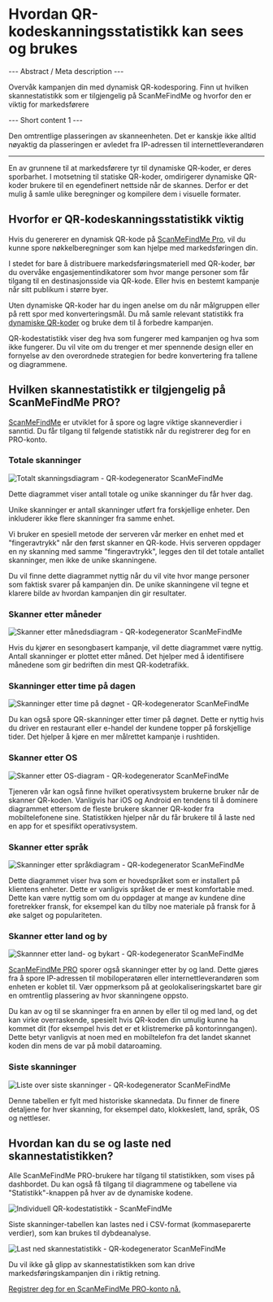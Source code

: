 <h1>Hvordan QR-kodeskanningsstatistikk kan sees og brukes</h1>

--- Abstract / Meta description ---

Overvåk kampanjen din med dynamisk QR-kodesporing. Finn ut hvilken skannestatistikk som er tilgjengelig på ScanMeFindMe og hvorfor den er viktig for markedsførere

--- Short content 1 ---

Den omtrentlige plasseringen av skanneenheten. Det er kanskje ikke alltid nøyaktig da plasseringen er avledet fra IP-adressen til internettleverandøren

----------

<p>En av grunnene til at markedsførere tyr til dynamiske QR-koder, er deres sporbarhet. I motsetning til statiske QR-koder, omdirigerer dynamiske QR-koder brukere til en egendefinert nettside når de skannes. Derfor er det mulig å samle ulike beregninger og kompilere dem i visuelle formater. </p>

<h2>Hvorfor er QR-kodeskanningsstatistikk viktig</h2>

<p>Hvis du genererer en dynamisk QR-kode på <a href="#pro">ScanMeFindMe Pro</a>, vil du kunne spore nøkkelberegninger som kan hjelpe med markedsføringen din.</p>

<p>I stedet for bare å distribuere markedsføringsmateriell med QR-koder, bør du overvåke engasjementindikatorer som hvor mange personer som får tilgang til en destinasjonsside via QR-kode. Eller hvis en bestemt kampanje når sitt publikum i større byer. </p>

<p>Uten dynamiske QR-koder har du ingen anelse om du når målgruppen eller på rett spor med konverteringsmål. Du må samle relevant statistikk fra <a href="#about:product">dynamiske QR-koder</a> og bruke dem til å forbedre kampanjen.</p>

<p>QR-kodestatistikk viser deg hva som fungerer med kampanjen og hva som ikke fungerer. Du vil vite om du trenger et mer spennende design eller en fornyelse av den overordnede strategien for bedre konvertering fra tallene og diagrammene. </p>

<h2>Hvilken skannestatistikk er tilgjengelig på ScanMeFindMe PRO?</h2>

<p><a href="#static:url">ScanMeFindMe</a> er utviklet for å spore og lagre viktige skanneverdier i sanntid. Du får tilgang til følgende statistikk når du registrerer deg for en PRO-konto.</p>

<h3>Totale skanninger</h3>

<p class="imageholder">
    <img src="https://media.scanmefindme.com/blog/about_statistics/files/img 1 - total scans.png"
        alt="Totalt skanningsdiagram - QR-kodegenerator ScanMeFindMe">
</p>

<p>Dette diagrammet viser antall totale og unike skanninger du får hver dag.</p>

<p>Unike skanninger er antall skanninger utført fra forskjellige enheter. Den inkluderer ikke flere skanninger fra samme enhet. </p>

<p>Vi bruker en spesiell metode der serveren vår merker en enhet med et "fingeravtrykk" når den først skanner en QR-kode. Hvis serveren oppdager en ny skanning med samme "fingeravtrykk", legges den til det totale antallet skanninger, men ikke de unike skanningene.</p>

<p>Du vil finne dette diagrammet nyttig når du vil vite hvor mange personer som faktisk svarer på kampanjen din. De unike skanningene vil tegne et klarere bilde av hvordan kampanjen din gir resultater.</p>

<h3>Skanner etter måneder</h3>

<p class="imageholder">
    <img src="https://media.scanmefindme.com/blog/about_statistics/files/img 2 - scans by month.png"
        alt="Skanner etter månedsdiagram - QR-kodegenerator ScanMeFindMe">
</p>

<p>Hvis du kjører en sesongbasert kampanje, vil dette diagrammet være nyttig. Antall skanninger er plottet etter måned. Det hjelper med å identifisere månedene som gir bedriften din mest QR-kodetrafikk. </p>

<h3>Skanninger etter time på dagen</h3>

<p class="imageholder">
    <img src="https://media.scanmefindme.com/blog/about_statistics/files/img 3 - scans by hour of the day.png"
        alt="Skanninger etter time på døgnet - QR-kodegenerator ScanMeFindMe">
</p>

<p>Du kan også spore QR-skanninger etter timer på døgnet. Dette er nyttig hvis du driver en restaurant eller e-handel der kundene topper på forskjellige tider. Det hjelper å kjøre en mer målrettet kampanje i rushtiden.</p>

<h3>Skanner etter OS</h3>

<p class="imageholder">
    <img src="https://media.scanmefindme.com/blog/about_statistics/files/img 4 - scans by OS.png"
        alt="Skanner etter OS-diagram - QR-kodegenerator ScanMeFindMe">
</p>

<p>Tjeneren vår kan også finne hvilket operativsystem brukerne bruker når de skanner QR-koden. Vanligvis har iOS og Android en tendens til å dominere diagrammet ettersom de fleste brukere skanner QR-koder fra mobiltelefonene sine. Statistikken hjelper når du får brukere til å laste ned en app for et spesifikt operativsystem. </p>

<h3>Skanner etter språk</h3>

<p class="imageholder">
    <img src="https://media.scanmefindme.com/blog/about_statistics/files/img 5 - scans by lang.png"
        alt="Skanninger etter språkdiagram - QR-kodegenerator ScanMeFindMe">
</p>

<p>Dette diagrammet viser hva som er hovedspråket som er installert på klientens enheter. Dette er vanligvis språket de er mest komfortable med. Dette kan være nyttig som om du oppdager at mange av kundene dine foretrekker fransk, for eksempel kan du tilby noe materiale på fransk for å øke salget og populariteten.</p>

<h3>Skanner etter land og by</h3>

<p class="imageholder">
    <img src="https://media.scanmefindme.com/blog/about_statistics/files/img 6 - scans by country and city.png"
        alt="Skannner etter land- og bykart - QR-kodegenerator ScanMeFindMe">
</p>

<p><a href="#pro">ScanMeFindMe PRO</a> sporer også skanninger etter by og land. Dette gjøres fra å spore IP-adressen til mobiloperatøren eller internettleverandøren som enheten er koblet til. Vær oppmerksom på at geolokaliseringskartet bare gir en omtrentlig plassering av hvor skanningene oppsto. </p>

<p>Du kan av og til se skanninger fra en annen by eller til og med land, og det kan virke overraskende, spesielt hvis QR-koden din umulig kunne ha kommet dit (for eksempel hvis det er et klistremerke på kontorinngangen). Dette betyr vanligvis at noen med en mobiltelefon fra det landet skannet koden din mens de var på mobil dataroaming.</p>

<h3>Siste skanninger</h3>

<p class="imageholder">
    <img src="https://media.scanmefindme.com/blog/about_statistics/files/img 7 - last scans.png"
        alt="Liste over siste skanninger - QR-kodegenerator ScanMeFindMe">
</p>

<p>Denne tabellen er fylt med historiske skannedata. Du finner de finere detaljene for hver skanning, for eksempel dato, klokkeslett, land, språk, OS og nettleser. </p>

<h2>Hvordan kan du se og laste ned skannestatistikken?</h2>

<p>Alle ScanMeFindMe PRO-brukere har tilgang til statistikken, som vises på dashbordet. Du kan også få tilgang til diagrammene og tabellene via "Statistikk"-knappen på hver av de dynamiske kodene.</p>

<p class="imageholder">
    <img src="https://media.scanmefindme.com/blog/about_statistics/files/img 8 - dynamic codes-statistic.png"
        alt="Individuell QR-kodestatistikk - ScanMeFindMe">
</p>

<p>Siste skanninger-tabellen kan lastes ned i CSV-format (kommaseparerte verdier), som kan brukes til dybdeanalyse.</p>

<p class="imageholder">
    <img src="https://media.scanmefindme.com/blog/about_statistics/files/img 7 - last scans - download as CSV.png"
        alt="Last ned skannestatistikk - QR-kodegenerator ScanMeFindMe">
</p>

<p>Du vil ikke gå glipp av skannestatistikken som kan drive markedsføringskampanjen din i riktig retning.</p>

<p><a href="#pro">Registrer deg for en ScanMeFindMe PRO-konto nå.</a></p>
